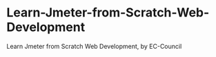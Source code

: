 # Learn-Jmeter-from-Scratch-Web-Development
Learn Jmeter from Scratch Web Development, by EC-Council

